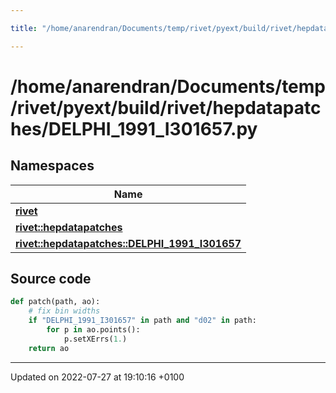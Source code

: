 ```yaml
---

title: "/home/anarendran/Documents/temp/rivet/pyext/build/rivet/hepdatapatches/DELPHI_1991_I301657.py"

---
```


# /home/anarendran/Documents/temp/rivet/pyext/build/rivet/hepdatapatches/DELPHI_1991_I301657.py



## Namespaces

| Name           |
| -------------- |
| **[rivet](http://example.org/namespaces/namespacerivet/)**  |
| **[rivet::hepdatapatches](http://example.org/namespaces/namespacerivet_1_1hepdatapatches/)**  |
| **[rivet::hepdatapatches::DELPHI_1991_I301657](http://example.org/namespaces/namespacerivet_1_1hepdatapatches_1_1delphi__1991__i301657/)**  |




## Source code

```python
def patch(path, ao):
    # fix bin widths
    if "DELPHI_1991_I301657" in path and "d02" in path:
        for p in ao.points():
            p.setXErrs(1.)
    return ao
```


-------------------------------

Updated on 2022-07-27 at 19:10:16 +0100
